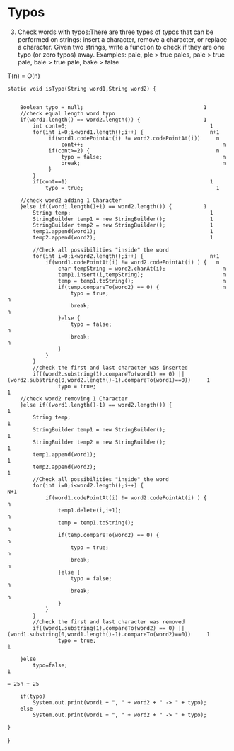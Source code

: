 # Typos

3. Check words with typos:There are three types of typos that can be performed on strings: insert a character,
remove a character, or replace a character. Given two strings, write a function to
check if they are one typo (or zero typos) away.
Examples:
pale, ple ­> true
pales, pale ­> true
pale, bale ­> true
pale, bake ­> false


T(n) = O(n)

	static void isTypo(String word1,String word2) {
		
		
		Boolean typo = null;                                      1
		//check equal length word typo                            
		if(word1.length() == word2.length()) {                    1    
			int cont=0;                                             1
			for(int i=0;i<word1.length();i++) {                     n+1
				 if(word1.codePointAt(i) != word2.codePointAt(i))     n
					 cont++;                                            n
				 if(cont>=2) {                                        n
					 typo = false;                                      n
					 break;                                             n
				 }
			}
			if(cont==1)                                             1
				typo = true;                                          1
			
		//check word2 adding 1 Character 
		}else if((word1.length()+1) == word2.length()) {          1
			String temp;                                            1
			StringBuilder temp1 = new StringBuilder();              1
			StringBuilder temp2 = new StringBuilder();              1
			temp1.append(word1);                                    1
			temp2.append(word2);                                    1
			
			//Check all possibilities "inside" the word
			for(int i=0;i<word2.length();i++) {                     n+1
				if(word1.codePointAt(i) != word2.codePointAt(i) ) {   n
					char tempString = word2.charAt(i);                  n
					temp1.insert(i,tempString);                         n
					temp = temp1.toString();                            n
					if(temp.compareTo(word2) == 0) {                    n
						typo = true;                                      n
						break;                                            n
					}else {             
						typo = false;                                     n
						break;                                            n
					} 
				}
			}
			//check the first and last character was inserted
			if((word2.substring(1).compareTo(word1) == 0) || (word2.substring(0,word2.length()-1).compareTo(word1)==0))     1
					typo = true;                                                                                                1
		//check word2 removing 1 Character 
		}else if((word1.length()-1) == word2.length()) {                                                                  1
			String temp;                                                                                                    1
			StringBuilder temp1 = new StringBuilder();                                                                      1
			StringBuilder temp2 = new StringBuilder();                                                                      1
			temp1.append(word1);                                                                                            1
			temp2.append(word2);                                                                                            1
			//Check all possibilities "inside" the word
			for(int i=0;i<word2.length();i++) {                                                                             N+1
				if(word1.codePointAt(i) != word2.codePointAt(i) ) {                                                           n
					temp1.delete(i,i+1);                                                                                        n
					temp = temp1.toString();                                                                                    n
					if(temp.compareTo(word2) == 0) {                                                                            n
						typo = true;                                                                                              n
						break;                                                                                                    n
					}else {
						typo = false;                                                                                             n
						break;                                                                                                    n
					} 
				}
			}
			//check the first and last character was removed
			if((word1.substring(1).compareTo(word2) == 0) || (word1.substring(0,word1.length()-1).compareTo(word2)==0))     1
					typo = true;                                                                                                1
			
		}else
			typo=false;                                                                                                     1
			                                                                                                               = 25n + 25
			
		if(typo)
			System.out.print(word1 + ", " + word2 + " -> " + typo);
		else
			System.out.print(word1 + ", " + word2 + " -> " + typo);
				
	}
	
}
